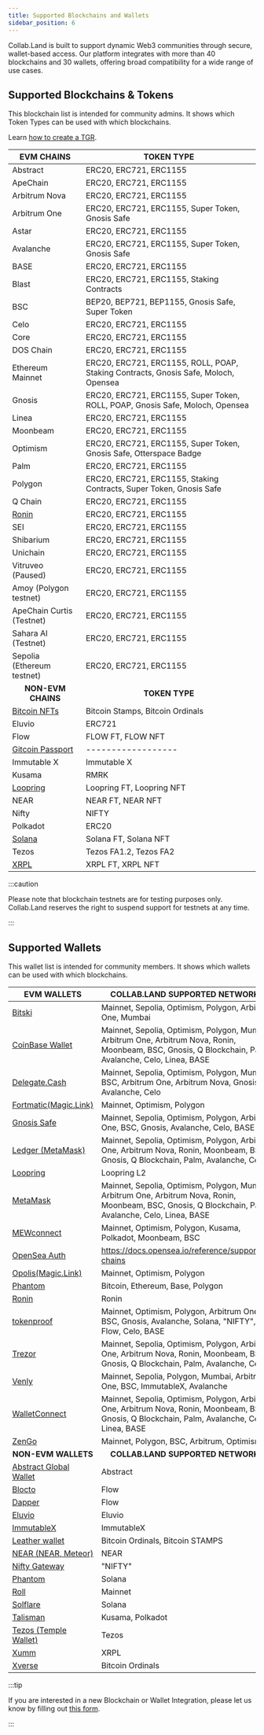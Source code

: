 ```yaml
---
title: Supported Blockchains and Wallets
sidebar_position: 6
---
```


Collab.Land is built to support dynamic Web3 communities through secure, wallet-based access. Our platform integrates with more than 40 blockchains and 30 wallets, offering broad compatibility for a wide range of use cases.

## Supported Blockchains & Tokens

This blockchain list is intended for community admins. It shows which Token Types can be used with which blockchains.


Learn [how to create a TGR](/help-docs/command-center/create-a-tgr/how-to-create-a-tgr#how-to-create-a-tgr).

| **EVM CHAINS**                                                                | **TOKEN TYPE**                                                                          |
|---------------------------------------------------------------------------|-------------------------------------------------------------------------------------|
| Abstract                                                                  | ERC20, ERC721, ERC1155                                                              |
| ApeChain                                                                  | ERC20, ERC721, ERC1155                                                              |
| Arbitrum Nova                                                             | ERC20, ERC721, ERC1155                                                              |
| Arbitrum One                                                              | ERC20, ERC721, ERC1155, Super Token, Gnosis Safe                                    |
| Astar                                                                     | ERC20, ERC721, ERC1155                                                              |
| Avalanche                                                                 | ERC20, ERC721, ERC1155, Super Token, Gnosis Safe                                    |
| BASE                                                                      | ERC20, ERC721, ERC1155                                                              |
| Blast                                                                     | ERC20, ERC721, ERC1155, Staking Contracts                                          |
| BSC                                                                       | BEP20, BEP721, BEP1155, Gnosis Safe, Super Token                                    |
| Celo                                                                      | ERC20, ERC721, ERC1155                                                              |
| Core                                                                      | ERC20, ERC721, ERC1155                                                              |
| DOS Chain                                                                 | ERC20, ERC721, ERC1155                                                              |
| Ethereum Mainnet                                                          | ERC20, ERC721, ERC1155, ROLL, POAP, Staking Contracts, Gnosis Safe, Moloch, Opensea |
| Gnosis                                                                    | ERC20, ERC721, ERC1155, Super Token, ROLL, POAP, Gnosis Safe, Moloch, Opensea       |
| Linea                                                                     | ERC20, ERC721, ERC1155                                                              |
| Moonbeam                                                                  | ERC20, ERC721, ERC1155                                                              |
| Optimism                                                                  | ERC20, ERC721, ERC1155, Super Token, Gnosis Safe, Otterspace Badge                  |
| Palm                                                                      | ERC20, ERC721, ERC1155                                                              |
| Polygon                                                                   | ERC20, ERC721, ERC1155, Staking Contracts, Super Token, Gnosis Safe            |
| Q Chain                                                                   | ERC20, ERC721, ERC1155                                                              |
| [Ronin](/help-docs/command-center/create-a-tgr/evm/ronin)                 | ERC20, ERC721, ERC1155                                                              |
| SEI                                                                       | ERC20, ERC721, ERC1155                                                              |
| Shibarium                                                                 | ERC20, ERC721, ERC1155                                                              |
| Unichain                                                                  | ERC20, ERC721, ERC1155                                                              |
| Vitruveo (Paused)                                                                  | ERC20, ERC721, ERC1155                                                              |
| Amoy (Polygon testnet)                                                    | ERC20, ERC721, ERC1155                                                              |
| ApeChain Curtis (Testnet)                                                 | ERC20, ERC721, ERC1155                                                              |
| Sahara AI (Testnet)                                                      | ERC20, ERC721, ERC1155                                                              |
| Sepolia (Ethereum testnet)                                                | ERC20, ERC721, ERC1155                                                              |
| <center>**NON-EVM CHAINS**</center> | <center>**TOKEN TYPE**</center> |
| [Bitcoin NFTs](/help-docs/command-center/create-a-tgr/bitcoin-tgr)        | Bitcoin Stamps, Bitcoin Ordinals                                                    |
| Eluvio                                                                    | ERC721                                                                              |
| Flow                                                                      | FLOW FT, FLOW NFT                                                                   |
| [Gitcoin Passport](/help-docs/command-center/create-a-tgr/gtc-passport)   | ------------------                                                                  |
| Immutable X                                                               | Immutable X                                                                         |
| Kusama                                                                    | RMRK                                                                                |
| [Loopring](/help-docs/command-center/create-a-tgr/loopring)               | Loopring FT, Loopring NFT                                                           |
| NEAR                                                                      | NEAR FT, NEAR NFT                                                                   |
| Nifty                                                                     | NIFTY                                                                               |
| Polkadot                                                                  | ERC20                                                                               |
| [Solana](/help-docs/command-center/create-a-tgr/solana)                   | Solana FT, Solana NFT                                                               |
| Tezos                                                                     | Tezos FA1.2, Tezos FA2                                                              |
| [XRPL](/help-docs/command-center/create-a-tgr/xrpl)                       | XRPL FT, XRPL NFT                                                                   |

:::caution

Please note that blockchain testnets are for testing purposes only. Collab.Land reserves the right to suspend support for testnets at any time.

:::

## Supported Wallets

This wallet list is intended for community members. It shows which wallets can be used with which blockchains.

| **EVM WALLETS** | **COLLAB.LAND SUPPORTED NETWORKS** |
|------------------------|-------------------------------|
| [Bitski](https://docs.bitski.com/wallet-as-a-service/web-3/web3-get-started) | Mainnet, Sepolia, Optimism, Polygon, Arbitrum One, Mumbai |
| [CoinBase Wallet](https://help.coinbase.com/en/wallet/getting-started/what-types-of-crypto-does-wallet-support) | Mainnet, Sepolia, Optimism, Polygon, Mumbai, Arbitrum One, Arbitrum Nova, Ronin, Moonbeam, BSC, Gnosis, Q Blockchain, Palm, Avalanche, Celo, Linea, BASE |
| [Delegate.Cash](https://docs.delegate.xyz/faq) | Mainnet, Sepolia, Optimism, Polygon, Mumbai, BSC, Arbitrum One, Arbitrum Nova, Gnosis, Avalanche, Celo |
| [Fortmatic(Magic.Link)](https://magic.link/docs/get-started#support-list) | Mainnet, Optimism, Polygon |
| [Gnosis Safe](./connecting-using-different-wallets/gnosis-safe) | Mainnet, Sepolia, Optimism, Polygon, Arbitrum One, BSC, Gnosis, Avalanche, Celo, BASE |
| [Ledger (MetaMask)](./connecting-using-different-wallets/ledger) | Mainnet, Sepolia, Optimism, Polygon, Arbitrum One, Arbitrum Nova, Ronin, Moonbeam, BSC, Gnosis, Q Blockchain, Palm, Avalanche, Celo |
| [Loopring](./connecting-using-different-wallets/loopring) | Loopring L2 |
| [MetaMask](./connecting-using-different-wallets/metamask) | Mainnet, Sepolia, Optimism, Polygon, Mumbai, Arbitrum One, Arbitrum Nova, Ronin, Moonbeam, BSC, Gnosis, Q Blockchain, Palm, Avalanche, Celo, Linea, BASE |
| [MEWconnect](https://help.myetherwallet.com/en/articles/6821718-which-cryptocurrencies-tokens-and-networks-does-mew-support) | Mainnet, Optimism, Polygon, Kusama, Polkadot, Moonbeam, BSC |
| [OpenSea Auth](./connecting-using-different-wallets/opensea) | https://docs.opensea.io/reference/supported-chains |
| [Opolis(Magic.Link)](https://magic.link/docs/get-started#support-list) | Mainnet, Optimism, Polygon |
| [Phantom](https://docs.phantom.com) | Bitcoin, Ethereum, Base, Polygon |
| [Ronin](./connecting-using-different-wallets/ronin) | Ronin |
| [tokenproof](./connecting-using-different-wallets/tokenproof) | Mainnet, Optimism, Polygon, Arbitrum One, BSC, Gnosis, Avalanche, Solana, "NIFTY", Flow, Celo, BASE |
| [Trezor](https://trezor.io/support/a/is-my-coin-supported) | Mainnet, Sepolia, Optimism, Polygon, Arbitrum One, Arbitrum Nova, Ronin, Moonbeam, BSC, Gnosis, Q Blockchain, Palm, Avalanche, Celo |
| [Venly](https://docs.venly.io/docs/environments#blockchain-networks) | Mainnet, Sepolia, Polygon, Mumbai, Arbitrum One, BSC, ImmutableX, Avalanche |
| [WalletConnect](./connecting-using-different-wallets/wallet-connect) | Mainnet, Sepolia, Optimism, Polygon, Arbitrum One, Arbitrum Nova, Ronin, Moonbeam, BSC, Gnosis, Q Blockchain, Palm, Avalanche, Celo, Linea, BASE |
| [ZenGo](https://help.zengo.com/en/articles/2603677-which-assets-does-zengo-support) | Mainnet, Polygon, BSC, Arbitrum, Optimism |
| <center>**NON-EVM WALLETS**</center> | <center>**COLLAB.LAND SUPPORTED NETWORKS**</center> |
| [Abstract Global Wallet](https://www.abs.xyz) | Abstract |
| [Blocto](https://docs.blocto.app/blocto-sdk/javascript-sdk/flow/flow-networks) | Flow |
| [Dapper](https://www.meetdapper.com/) | Flow |
| [Eluvio](https://eluvio.co/content-fabric) | Eluvio |
| [ImmutableX](./connecting-using-different-wallets/immutable-x) | ImmutableX |
| [Leather wallet](https://leather.io/) | Bitcoin Ordinals, Bitcoin STAMPS |
| [NEAR (NEAR, Meteor)](https://meteorwallet.app/) | NEAR |
| [Nifty Gateway](https://help.niftygateway.com/hc/en-us/articles/4961117358867-Wallet-Hub) | "NIFTY" |
| [Phantom](https://docs.phantom.com) | Solana |
| [Roll](https://support.tryroll.com/hc/en-us/articles/360034949092-Are-Social-Tokens-Built-on-Blockchain-) | Mainnet |
| [Solflare](https://docs.solflare.com/solflare) | Solana |
| [Talisman](https://www.talisman.xyz/wallet) | Kusama, Polkadot |
| [Tezos (Temple Wallet)](https://templewallet.com/) | Tezos |
| [Xumm](https://xumm.app/#features) | XRPL |
| [Xverse](https://www.xverse.app/) | Bitcoin Ordinals |

:::tip

If you are interested in a new Blockchain or Wallet Integration, please let us know by filling out [this form](https://bit.ly/3HzRmnA).

:::

